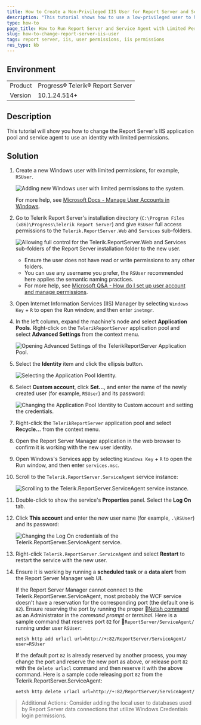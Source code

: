 ```yaml
---
title: How to Create a Non-Privileged IIS User for Report Server and Service Agent
description: "This tutorial shows how to use a low-privileged user to host the Report Server on IIS."
type: how-to
page_title: How to Run Report Server and Service Agent with Limited Permissions
slug: how-to-change-report-server-iis-user
tags: report server, iis, user permissions, iis permissions
res_type: kb
---
```


## Environment

|  |  |
|---------|-----------------|
| Product | Progress® Telerik® Report Server |
| Version | 10.1.24.514+ |

## Description

This tutorial will show you how to change the Report Server's IIS application pool and service agent to use an identity with limited permissions.

## Solution

1. Create a new Windows user with limited permissions, for example, `RSUser`.

	![Adding new Windows user with limited permissions to the system.](images/change-iis-user/1-add-new-user.png)

	For more help, see [Microsoft Docs - Manage User Accounts in Windows](https://support.microsoft.com/en-us/windows/manage-user-accounts-in-windows-104dc19f-6430-4b49-6a2b-e4dbd1dcdf32).

2. Go to Telerik Report Server's installation directory (`C:\Program Files (x86)\Progress\Telerik Report Server`) and give `RSUser` full access permissions to the `Telerik.ReportServer.Web` and `Services` sub-folders.

	![Allowing full control for the Telerik.ReportServer.Web and Services sub-folders of the Report Server installation folder to the new user.](images/change-iis-user/2-add-permissions-to-rsuser.png)

	- Ensure the user does not have read or write permissions to any other folders.
	- You can use any username you prefer, the `RSUser` recommended here applies the semantic naming practices.
	- For more help, see [Microsoft Q&A - How do I set up user account and manage permissions](https://learn.microsoft.com/en-us/answers/questions/1389054/how-do-i-set-up-user-accounts-and-manage-permissio).

3. Open Internet Information Services (IIS) Manager by selecting `Windows Key` + `R` to open the Run window, and then enter `inetmgr`.
4. In the left column, expand the machine's node and select **Application Pools**. Right-click on the `TelerikReportServer` application pool and select **Advanced Settings** from the context menu.

	![Opening Advanced Settings of the TelerikReportServer Application Pool.](images/change-iis-user/2.5-locate-application-pool.png)

5. Select the **Identity** item and click the ellipsis button.

	![Selecting the Application Pool Identity.](images/change-iis-user/3-open-iis-apppool-advanced-settings.png)

6. Select **Custom account**, click **Set…**, and enter the name of the newly created user (for example, `RSUser`) and its password:

	![Changing the Application Pool Identity to Custom account and setting the credentials.](images/change-iis-user/4-set-iis-apppool-identity.png)

7. Right-click the `TelerikReportServer` application pool and select **Recycle...** from the context menu.
8. Open the Report Server Manager application in the web browser to confirm it is working with the new user identity.
9. Open Windows's Services app by selecting `Windows Key` + `R` to open the Run window, and then enter `services.msc`.
10. Scroll to the `Telerik.ReportServer.ServiceAgent` service instance:

	![Scrolling to the Telerik.ReportServer.ServiceAgent service instance.](images/change-iis-user/5-services-panel.png)

11. Double-click to show the service's **Properties** panel. Select the **Log On** tab.
12. Click **This account** and enter the new user name (for example, `.\RSUser`) and its password:

	![Changing the Log On credentials of the Telerik.ReportServer.ServiceAgent service.](images/change-iis-user/6-services-set-local-user.png)

13. Right-click `Telerik.ReportServer.ServiceAgent` and select **Restart** to restart the service with the new user.
14. Ensure it is working by running a **scheduled task** or a **data alert** from the Report Server Manager web UI.

	If the Report Server Manager cannot connect to the Telerik.ReportServer.ServiceAgent, most probably the WCF service doesn't have a reservation for the corresponding port (the default one is `82`). Ensure reserving the port by running the proper [Netsh command](https://learn.microsoft.com/en-us/windows-server/networking/technologies/netsh/netsh-contexts) as an Administrator in the _command prompt_ or _terminal_. Here is a sample command that reserves port `82` for `ReportServer/ServiceAgent/` running under user `RSUser`:

	`netsh http add urlacl url=http://+:82/ReportServer/ServiceAgent/ user=RSUser`

	If the default port `82` is already reserved by another process, you may change the port and reserve the new port as above, or release port `82` with the `delete urlacl` command and then reserve it with the above command. Here is a sample code releasing port `82` from the Telerik.ReportServer.ServiceAgent:

	`netsh http delete urlacl url=http://+:82/ReportServer/ServiceAgent/`

> Additional Actions: Consider adding the local user to databases used by Report Server data connections that utilize Windows Credentials login permissions.
